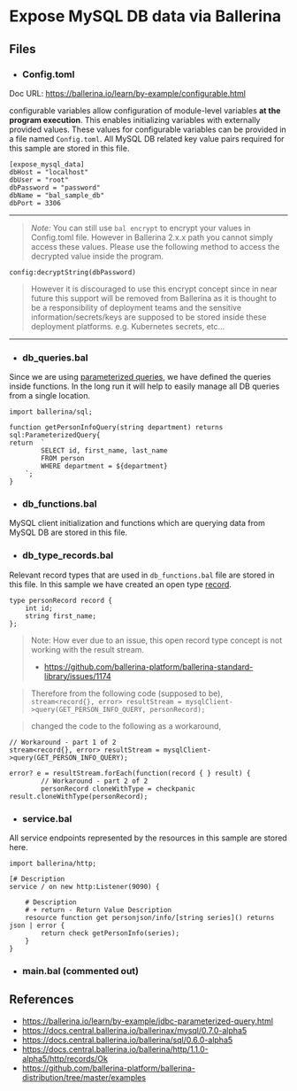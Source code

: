 # Expose MySQL DB data via Ballerina

## Files

- ### Config.toml
Doc URL: https://ballerina.io/learn/by-example/configurable.html

configurable variables allow configuration of module-level variables **at the program execution**. This enables initializing variables with externally provided values. These values for configurable variables can be provided in a file named `Config.toml`.
All MySQL DB related key value pairs required for this sample are stored in this file.
```
[expose_mysql_data]
dbHost = "localhost"
dbUser = "root"
dbPassword = "password"
dbName = "bal_sample_db"
dbPort = 3306
```
---
> _Note:_ You can still use `bal encrypt` to encrypt your values in Config.toml file. However in Ballerina 2.x.x path you cannot simply access these values. Please use the following method to access the decrypted value inside the program.
```
config:decryptString(dbPassword)
```

> However it is discouraged to use this encrypt concept since in near future this support will be removed from Ballerina as it is thought to be a responsibility of deployment teams and the sensitive information/secrets/keys are supposed to be stored inside these deployment platforms. e.g. Kubernetes secrets, etc...

---  

- ### db_queries.bal
Since we are using [parameterized queries](https://ballerina.io/learn/by-example/jdbc-parameterized-query.html), we have defined the queries inside functions. In the long run it will help to easily manage all DB queries from a single location.
```
import ballerina/sql;

function getPersonInfoQuery(string department) returns sql:ParameterizedQuery{
return  `
        SELECT id, first_name, last_name
        FROM person 
        WHERE department = ${department}
    `;
}
```

- ### db_functions.bal
MySQL client initialization and functions which are querying data from MySQL DB are stored in this file.

- ### db_type_records.bal
Relevant record types that are used in `db_functions.bal` file are stored in this file.
In this sample we have created an open type [record](https://ballerina.io/learn/by-example/records).
```
type personRecord record {
    int id;
    string first_name;
};
```

> Note: How ever due to an issue, this open record type concept is not working with the result stream.
> - https://github.com/ballerina-platform/ballerina-standard-library/issues/1174

> Therefore from the following code (supposed to be),  
> `stream<record{}, error> resultStream = mysqlClient->query(GET_PERSON_INFO_QUERY, personRecord);`

> changed the code to the following as a workaround,  
```
// Workaround - part 1 of 2
stream<record{}, error> resultStream = mysqlClient->query(GET_PERSON_INFO_QUERY);

error? e = resultStream.forEach(function(record { } result) {
        // Workaround - part 2 of 2
        personRecord cloneWithType = checkpanic result.cloneWithType(personRecord);
```

- ### service.bal
All service endpoints represented by the resources in this sample are stored here.
```
import ballerina/http;

[# Description  
service / on new http:Listener(9090) {

    # Description
    # + return - Return Value Description  
    resource function get personjson/info/[string series]() returns json | error {
        return check getPersonInfo(series);
    }
}
```

- ### main.bal (commented out)

## References

- https://ballerina.io/learn/by-example/jdbc-parameterized-query.html
- https://docs.central.ballerina.io/ballerinax/mysql/0.7.0-alpha5
- https://docs.central.ballerina.io/ballerina/sql/0.6.0-alpha5
- https://docs.central.ballerina.io/ballerina/http/1.1.0-alpha5/http/records/Ok
- https://github.com/ballerina-platform/ballerina-distribution/tree/master/examples